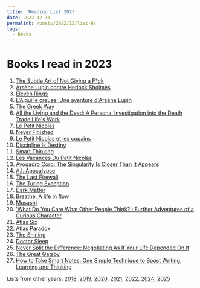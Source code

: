 ```yaml
---
title: 'Reading List 2023'
date: 2022-12-31
permalink: /posts/2022/12/list-6/
tags:
  - books
---
```


Books I read in 2023
======

1. [The Subtle Art of Not Giving a F*ck][1]
2. [Arsène Lupin contre Herlock Sholmès][2]
3. [Eleven Rings][3]
4. [L'Aiguille creuse: Une aventure d'Arsène Lupin][4]
5. [The Greek Way][5]
6. [All the Living and the Dead: A Personal Investigation into the Death Trade Life's Work][6]
7. [Le Petit Nicolas][7]
8. [Never Finished][8]
9. [Le Petit Nicolas et les copains][9]
10. [Discipline Is Destiny][10]
11. [Smart Thinking][11]
12. [Les Vacances Du Petit Nicolas][12]
13. [Avogadro Corp: The Singularity Is Closer Than It Appears][13]
14. [A.I. Apocalypse][14]
15. [The Last Firewall][15]
16. [The Turing Exception][16]
17. [Dark Matter][17]
18. [Breathe: A life in flow][18]
19. [Musashi][19]
20. ['What Do You Care What Other People Think?': Further Adventures of a Curious Character][20]
21. [Atlas Six][21]
22. [Atlas Paradox][22]
23. [The Shining][23]
24. [Doctor Sleep][24]
25. [Never Split the Difference: Negotiating As If Your Life Depended On It][25]
26. [The Great Gatsby][26]
27. [How to Take Smart Notes: One Simple Technique to Boost Writing, Learning and Thinking][27]

Lists from other years: [2018][list1], [2019][list2], [2020][list3], [2021][list4], [2022][list5], [2024][list7], [2025][list8]

[1]:https://www.amazon.fr/Subtle-Art-Not-Giving-Counterintuitive/dp/0062457713
[2]:https://www.amazon.fr/Ars%C3%A8ne-contre-Herlock-Sholmes-Policiers-ebook/dp/B005SI8U1A/ref=tmm_kin_swatch_0?_encoding=UTF8&qid=1675111238&sr=8-1
[3]:https://www.amazon.fr/Eleven-Rings-Phil-Jackson-ebook/dp/B00O30HH5Y/ref=tmm_kin_swatch_0?_encoding=UTF8&qid=1675111302&sr=8-1
[4]:https://www.amazon.fr/LAiguille-creuse-aventure-dArs%C3%A8ne-Lupin/dp/B09Z4JKQXC/ref=sr_1_1?__mk_fr_FR=%C3%85M%C3%85%C5%BD%C3%95%C3%91&crid=WHKLNHC813NZ&keywords=lupin+l%27aguille&qid=1677347000&sprefix=lupin+l%27aguille%2Caps%2C76&sr=8-1
[5]:https://www.amazon.fr/gp/product/B004AE34PU/ref=ppx_yo_dt_b_d_asin_title_o06?ie=UTF8&psc=1
[6]:https://www.amazon.fr/gp/product/B09K21LH4V/ref=ppx_yo_dt_b_d_asin_title_o07?ie=UTF8&psc=1
[7]:https://www.amazon.fr/Petit-Nicolas-Ren%C3%A9-Goscinny-ebook/dp/B00CZ8IHBE/ref=sr_1_2?__mk_fr_FR=%C3%85M%C3%85%C5%BD%C3%95%C3%91&crid=2JMNH25QXQ3LH&keywords=le+petit+nicolas&qid=1682882428&sprefix=le+petit+nicolas%2Caps%2C106&sr=8-2
[8]:https://www.amazon.fr/Never-Finished-Unshackle-Within-English-ebook/dp/B0BJMN7RMV/ref=sr_1_1?__mk_fr_FR=%C3%85M%C3%85%C5%BD%C3%95%C3%91&crid=11SE99A8OZR1U&keywords=never+finished&qid=1682882484&sprefix=never+finished%2Caps%2C87&sr=8-1
[9]:https://www.amazon.fr/Petit-Nicolas-copains-Ren%C3%A9-Goscinny-ebook/dp/B00R4W35NQ/ref=sr_1_2?__mk_fr_FR=%C3%85M%C3%85%C5%BD%C3%95%C3%91&crid=2YV6FQ8UYNJKP&keywords=le+petit+nicolas+e+les+copains&qid=1682882517&sprefix=le+petit+nicolas+e+les+copains%2Caps%2C124&sr=8-2
[10]:https://www.amazon.fr/Discipline-Destiny-Power-Self-Control-English-ebook/dp/B09PWRRCC7/ref=sr_1_1?__mk_fr_FR=%C3%85M%C3%85%C5%BD%C3%95%C3%91&crid=255EN8PEAMZTA&keywords=discipline+is+destiny&qid=1682882569&sprefix=discipline+is+destiny%2Caps%2C91&sr=8-1
[11]:https://www.amazon.fr/gp/product/B0068PHXV0/ref=ppx_yo_dt_b_d_asin_title_o00?ie=UTF8&psc=1
[12]:https://www.amazon.fr/gp/product/B00CYLLB10/ref=ppx_yo_dt_b_d_asin_title_o09?ie=UTF8&psc=1
[13]:https://www.amazon.fr/gp/product/B006ACIMQQ/ref=ppx_yo_dt_b_d_asin_title_o01?ie=UTF8&psc=1
[14]:https://www.amazon.fr/gp/product/B007FZVI2M/ref=ppx_yo_dt_b_d_asin_title_o09?ie=UTF8&psc=1
[15]:https://www.amazon.fr/gp/product/B00EEIGHDI/ref=ppx_yo_dt_b_d_asin_title_o08?ie=UTF8&psc=1
[16]:https://www.amazon.fr/gp/product/B00UGIOCUK/ref=ppx_yo_dt_b_d_asin_title_o08?ie=UTF8&psc=1
[17]:https://www.amazon.fr/Dark-Matter-Blake-Crouch/dp/144729758X/ref=sr_1_2?__mk_fr_FR=%C3%85M%C3%85%C5%BD%C3%95%C3%91&crid=LN0MM0GZJODQ&keywords=dark+matter&qid=1693482036&sprefix=dark+matter%2Caps%2C85&sr=8-2
[18]:https://www.amazon.fr/Breathe-Life-Flow-Rickson-Gracie/dp/0008440115/ref=sr_1_1?__mk_fr_FR=%C3%85M%C3%85%C5%BD%C3%95%C3%91&crid=ODCK1TES09S1&keywords=breathe&qid=1693482007&sprefix=breathe+%2Caps%2C85&sr=8-1
[19]:https://www.amazon.fr/Musashi-Epic-Novel-Samurai-Era/dp/156836427X/ref=sr_1_9?__mk_fr_FR=%C3%85M%C3%85%C5%BD%C3%95%C3%91&keywords=musashi&qid=1693482086&sr=8-9
[20]:https://www.amazon.fr/gp/product/0141030887?ref_=dbs_m_mng_rwt_calw_tpbk_1&storeType=ebooks
[21]:https://www.amazon.fr/Atlas-Six-Olivie-Blake/dp/274994984X/ref=sr_1_1?__mk_fr_FR=%C3%85M%C3%85%C5%BD%C3%95%C3%91&crid=1CSP8K3DE48SL&keywords=ATLAS+SIx&qid=1695564610&sprefix=atlas+six%2Caps%2C75&sr=8-1
[22]:https://www.amazon.fr/Atlas-Paradox-Olivie-Blake/dp/1529095301/ref=sr_1_1?__mk_fr_FR=%C3%85M%C3%85%C5%BD%C3%95%C3%91&crid=3T6RJJURMNW7Z&keywords=atlas+paradox&qid=1695564666&s=books&sprefix=atlas+paradox%2Cstripbooks%2C111&sr=1-1
[23]:https://www.amazon.fr/Shining-Stephen-King/dp/0307743659/ref=sr_1_2?__mk_fr_FR=%C3%85M%C3%85%C5%BD%C3%95%C3%91&crid=ZZ9BRL3270N8&keywords=the+shining&qid=1695564689&s=books&sprefix=the+shining%2Cstripbooks%2C86&sr=1-2
[24]:https://www.amazon.fr/Doctor-Sleep-Stephen-King/dp/1444761188
[25]:https://www.amazon.fr/Never-Split-Difference-Negotiating-Depended/dp/0062407805
[26]:https://www.amazon.fr/Great-Gatsby-F-Scott-Fitzgerald/dp/0743273567
[27]:https://www.amazon.fr/How-Take-Smart-Notes-Nonfiction/dp/1542866502/ref=tmm_pap_swatch_0?_encoding=UTF8&qid=&sr=

[list1]:https://tuliofalmeida.com/posts/2018/12/list-1/
[list2]:https://tuliofalmeida.com/posts/2019/12/list-2/
[list3]:https://tuliofalmeida.com/posts/2020/12/list-3/
[list4]:https://tuliofalmeida.com/posts/2020/12/list-4/
[list5]:https://tuliofalmeida.com/posts/2022/12/list-5/
[list6]:https://tuliofalmeida.com/posts/2022/12/list-6/
[list7]:https://tuliofalmeida.com/posts/2022/12/list-7/
[list8]:https://tuliofalmeida.com/posts/2022/12/list-8/
